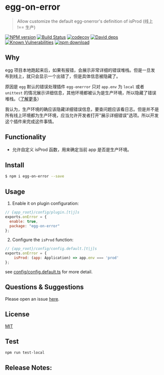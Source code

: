 # egg-on-error

> Allow customize the default egg-onerror's definition of isProd (线上 !== 生产)

[![NPM version][npm-image]][npm-url]
[![Build Status](https://travis-ci.com/Jeff-Tian/egg-on-error.svg?branch=master)](https://travis-ci.com/Jeff-Tian/egg-on-error)
[![codecov](https://codecov.io/gh/Jeff-Tian/egg-on-error/branch/master/graph/badge.svg)](https://codecov.io/gh/Jeff-Tian/egg-on-error)
[![David deps][david-image]][david-url]
[![Known Vulnerabilities][snyk-image]][snyk-url]
[![npm download][download-image]][download-url]

[npm-image]: https://img.shields.io/npm/v/egg-on-error.svg?style=flat-square
[npm-url]: https://npmjs.org/package/egg-on-error
[david-image]: https://img.shields.io/david/jeff-tian/egg-on-error.svg?style=flat-square
[david-url]: https://david-dm.org/jeff-tian/egg-on-error
[snyk-image]: https://snyk.io/test/npm/egg-on-error/badge.svg?style=flat-square
[snyk-url]: https://snyk.io/test/npm/egg-on-error
[download-image]: https://img.shields.io/npm/dm/egg-on-error.svg?style=flat-square
[download-url]: https://npmjs.org/package/egg-on-error

## Why
egg 项目本地跑起来后，如果有报错，会展示非常详细的错误堆栈。但是一旦发布到线上，就只会显示一个出错了，但是具体信息被隐藏了。

原因是 `egg` 默认的错误处理插件 `egg-onerror` 只对 `app.env` 为 `local` 或者 `unittest` 的情况展示详细信息，其他环境都被认为是生产环境，所以隐藏了错误堆栈。（[了解更多](https://github.com/eggjs/egg-onerror/pull/30)）

我认为，生产环境的确应该隐藏详细错误信息，要查问题应该看日志。但是并不是所有线上环境都为生产环境，应当允许开发者打开"展示详细错误"选项。所以开发这个插件来完成这件事情。

## Functionality
- 允许自定义 isProd 函数，用来确定当前 app 是否是生产环境。

## Install

```bash
$ npm i egg-on-error --save
```

## Usage

1. Enable it on plugin configuration:
```js
// {app_root}/config/plugin.[t|j]s
exports.onError = {
  enable: true,
  package: "egg-on-error"
};
```

2. Configure the `isProd` function:
```js
// {app_root}/config/config.default.[t|j]s
exports.onError = {
    isProd: (app: Application) => app.env === 'prod'
};
```

see [config/config.default.ts](config/config.default.ts) for more detail.

## Questions & Suggestions

Please open an issue [here](https://github.com/eggjs/egg/issues).

## License

[MIT](LICENSE)

## Test

```shell
npm run test-local
```

## Release Notes:

